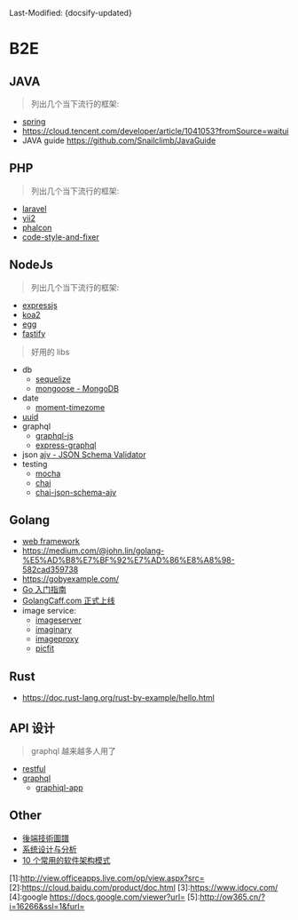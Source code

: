 Last-Modified: {docsify-updated}

# B2E

## JAVA

> 列出几个当下流行的框架:

- [spring](https://github.com/spring-projects/spring-framework)
- https://cloud.tencent.com/developer/article/1041053?fromSource=waitui
- JAVA guide https://github.com/Snailclimb/JavaGuide

## PHP

> 列出几个当下流行的框架:

- [laravel](/b2e/php/laravel.md#laravel)
- [yii2](/b2e/php/yii2.md#yii2)
- [phalcon](/b2e/php/phalcon.md#phalcon)
- [code-style-and-fixer](/b2e/php/code-style-and-fixer.md#code-style-and-fixer)

## NodeJs

> 列出几个当下流行的框架:

- [expressjs](/b2e/node/expressjs.md)
- [koa2](/b2e/node/koa2.md)
- [egg](/b2e/node/egg.md)
- [fastify](/b2e/node/fastify.md)

> 好用的 libs

- db
  - [sequelize](https://github.com/sequelize/sequelize)
  - [mongoose - MongoDB](https://github.com/Automattic/mongoose/)
- date
  - [moment-timezome](https://github.com/moment/moment-timezone/)
- [uuid](https://github.com/kelektiv/node-uuid)
- graphql
  - [graphql-js](https://github.com/graphql/graphql-js)
  - [express-graphql](https://github.com/graphql/express-graphql)
- json
  [ajv - JSON Schema Validator](https://github.com/epoberezkin/ajv)
- testing
  - [mocha](https://github.com/mochajs/mocha)
  - [chai](https://github.com/chaijs/chai)
  - [chai-json-schema-ajv](https://github.com/up9cloud/chai-json-schema-ajv)

## Golang

- [web framework](https://github.com/speedwheel/awesome-go-web-frameworks/blob/master/README.md#popularity)
- https://medium.com/@john.lin/golang-%E5%AD%B8%E7%BF%92%E7%AD%86%E8%A8%98-582cad359738
- https://gobyexample.com/
- [Go 入门指南](https://golangcaff.com/docs/the-way-to-go)
- [GolangCaff.com 正式上线](https://laravel-china.org/topics/11107/golangcaffcom-is-officially-launched)
- image service:
  - [imageserver](https://github.com/pierrre/imageserver)
  - [imaginary](https://github.com/h2non/imaginary)
  - [imageproxy](https://github.com/willnorris/imageproxy)
  - [picfit](https://github.com/thoas/picfit)

## Rust

- https://doc.rust-lang.org/rust-by-example/hello.html

## API 设计

> graphql 越来越多人用了

- [restful](/b2e/api/restful.md#restful)
- [graphql](/b2e/api/graphql.md#graphql)
  - [graphiql-app](https://github.com/skevy/graphiql-app)
  
## Other

- [後端技術圖譜](https://github.com/xingshaocheng/architect-awesome)
- [系统设计与分析](https://legacy.gitbook.com/book/lyhcode/oosad/details)
- [10 个常用的软件架构模式](http://blog.jobbole.com/113953/)

<!-- office 线上 reader 服务 -->
[1]:http://view.officeapps.live.com/op/view.aspx?src=<Document Location>
[2]:https://cloud.baidu.com/product/doc.html
[3]:https://www.idocv.com/
[4]:google https://docs.google.com/viewer?url=
[5]:http://ow365.cn/?i=16266&ssl=1&furl=